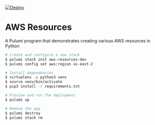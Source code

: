 [![Deploy](https://get.pulumi.com/new/button.svg)](https://app.pulumi.com/new)

# AWS Resources

A Pulumi program that demonstrates creating various AWS resources in Python

```bash
# Create and configure a new stack
$ pulumi stack init aws-resources-dev
$ pulumi config set aws:region us-east-2

# Install dependencies
$ virtualenv -p python3 venv
$ source venv/bin/activate
$ pip3 install -r requirements.txt

# Preview and run the deployment
$ pulumi up

# Remove the app
$ pulumi destroy
$ pulumi stack rm
```
